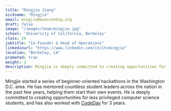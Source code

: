 ```yaml
---
title: "Mingjie Jiang"
nickname: "Mingjie"
email: mingjie@executebig.org
draft: false
image: "/images/team/mingjie.jpg"
school: 'University of California, Berkeley'
class: 24
jobtitle: "Co-founder & Head of Operations"
linkedinurl: "https://www.linkedin.com/in/itsmingjie"
location: "Berkeley, CA"
promoted: true
weight: 2
description: Mingjie is deeply committed to creating opportunities for less privileged computer science students.
---
```


Mingjie started a series of beginner-oriented hackathons in the Washington D.C. area. He has mentored countless student leaders across the nation in the past few years, helping them start their own events. He is deeply committed to creating opportunities for less privileged computer science students, and has also worked with [CodeDay](https://www.codeday.org/) for 3 years.
